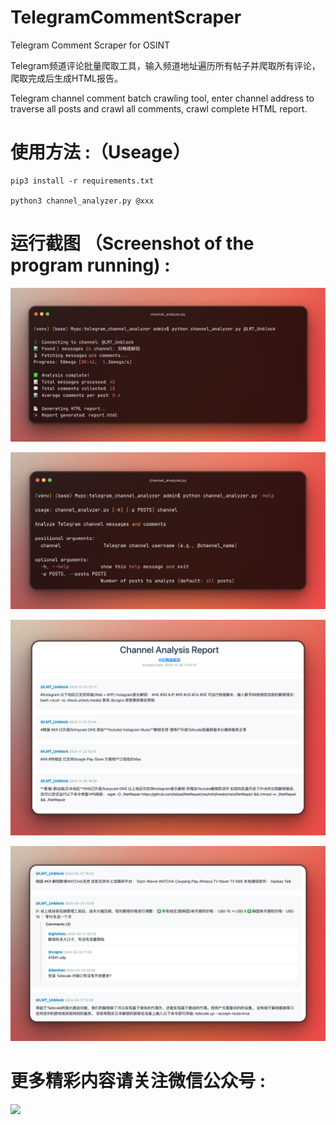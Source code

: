 #  TelegramCommentScraper
Telegram Comment Scraper for OSINT

Telegram频道评论批量爬取工具，输入频道地址遍历所有帖子并爬取所有评论，爬取完成后生成HTML报告。

Telegram channel comment batch crawling tool, enter channel address to traverse all posts and crawl all comments, crawl complete HTML report.



#  使用方法 :（Useage）

```
pip3 install -r requirements.txt

python3 channel_analyzer.py @xxx

```



#  运行截图  （Screenshot of the program running) :
![](media/1.png)

![](media/4.png)

![](media/2.png)

![](media/3.png)


#  更多精彩内容请关注微信公众号 :
![](media/logo.png)


